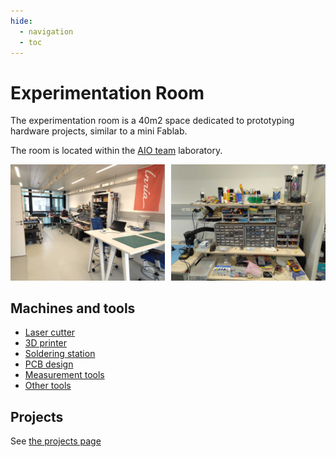 ```yaml
---
hide:
  - navigation
  - toc
---
```


# Experimentation Room

The experimentation room is a 40m2 space dedicated to prototyping hardware projects,
similar to a mini Fablab.

The room is located within the [AIO team](https://aio.inria.fr/)
laboratory.

<div style="display:flex; align-items: center;">
     <div style="flex:1">
        <img class="index" src="./images/experimentation-room.jpg" />
    </div>
    <div style="flex:1;padding-left:10px;">
        <img class="index" src="./images/tools-shelf.jpg" />
    </div>
</div>

## Machines and tools

- [Laser cutter](./muse3d.md)
- [3D printer](./prusamk3.md)
- [Soldering station](./soldering.md)
- [PCB design](./pcb.md)
- [Measurement tools](./measurements.md)
- [Other tools](./tools.md)

## Projects

See [the projects page](./projects.md)
